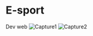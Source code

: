# E-sport
Dev web
![Capture1](https://user-images.githubusercontent.com/63117044/112978408-36a29280-914f-11eb-83bb-222af280c588.JPG)
![Capture2](https://user-images.githubusercontent.com/63117044/112978408-36a29280-914f-11eb-83bb-222af280c588.JPG)
